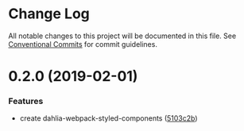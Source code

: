 # Change Log

All notable changes to this project will be documented in this file.
See [Conventional Commits](https://conventionalcommits.org) for commit guidelines.

# 0.2.0 (2019-02-01)


### Features

* create dahlia-webpack-styled-components ([5103c2b](https://github.com/forsigner/dahlia-webpack-override/commit/5103c2b))
